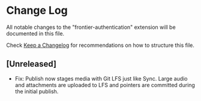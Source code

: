 # Change Log

All notable changes to the "frontier-authentication" extension will be documented in this file.

Check [Keep a Changelog](http://keepachangelog.com/) for recommendations on how to structure this file.

## [Unreleased]

- Fix: Publish now stages media with Git LFS just like Sync. Large audio and attachments are uploaded to LFS and pointers are committed during the initial publish.

